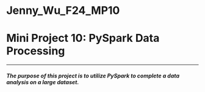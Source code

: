 # Jenny_Wu_F24_MP10

# Mini Project 10: PySpark Data Processing
---
##### The purpose of this project is to utilize PySpark to complete a data analysis on a large dataset. 